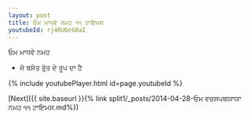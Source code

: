```yaml
---
layout: post
title: ਓਮ ਮਾਧਵੇ ਨਮਹ ੧੧ ਟਾਇਮਸ
youtubeId: rj4RUQcG0aI
---
```

 
 
 ਓਮ ਮਾਧਵੇ ਨਮਹ  
 
 -  ਜੋ ਬਸੰਤ ਰੁੱਤ ਦੇ ਰੂਪ ਦਾ ਹੈ 
 
  
 
  
 
 
 
 
 
 


{% include youtubePlayer.html id=page.youtubeId %}
 
[Next]({{ site.baseurl }}{% link  split1/_posts/2014-04-28-ਓਮ ਵਚਸਪਥਯਾਯਾ ਨਮਹ ੧੧ ਟਾਇਮਸ.md%})
 
